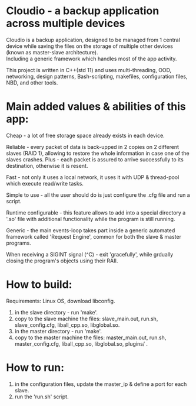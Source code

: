 # Cloudio - a backup application across multiple devices
Cloudio is a backup application, designed to be managed from 1 central device
while saving the files on the storage of multiple other devices (known as
master-slave architecture).  
Including a generic framework which handles most of the app activity.

This project is written in C++(std 11) and uses multi-threading, OOD, 
networking, design patterns, Bash-scripting, makefiles, configuration files, 
NBD, and other tools.

# Main added values & abilities of this app:
Cheap - a lot of free storage space already exists in each device.

Reliable - every packet of data is back-upped in 2 copies on 2 different 
slaves (RAID 1), allowing to restore the whole information in case one of the 
slaves crashes. Plus - each packet is assured to arrive successfully to its 
destination, otherwise it is resent.

Fast - not only it uses a local network, it uses it with UDP & thread-pool 
which execute read/write tasks.

Simple to use - all the user should do is just configure the .cfg file and run
a script.

Runtime configurable - this feature allows to add into a special directory a 
'.so' file with additional functionality while the program is still running.

Generic - the main events-loop takes part inside a generic automated framework
called 'Request Engine', common for both the slave & master programs.

When receiving a SIGINT signal (^C) - exit 'gracefully', while grdually closing
the program's objects using their RAII.

# How to build:
Requirements: Linux OS, download libconfig.

1. in the slave directory - run 'make'.
2. copy to the slave machine the files:
slave_main.out, run.sh, slave_config.cfg, liball_cpp.so, libglobal.so.
3. in the master directory - run 'make'.
4. copy to the master machine the files:
master_main.out, run.sh, master_config.cfg, liball_cpp.so, libglobal.so,
plugins/ .

# How to run:
1. in the configuration files, update the master_ip & define a port for each slave.
2. run the 'run.sh' script.
